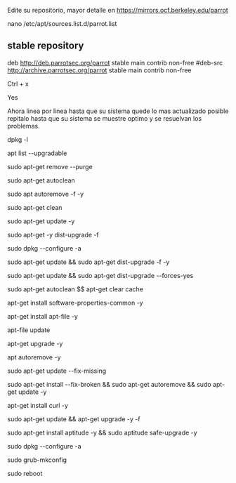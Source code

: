 Edite su repositorio, mayor detalle en https://mirrors.ocf.berkeley.edu/parrot

nano /etc/apt/sources.list.d/parrot.list


## stable repository
deb http://deb.parrotsec.org/parrot stable main contrib non-free
#deb-src http://archive.parrotsec.org/parrot stable main contrib non-free


Ctrl + x

Yes

Ahora linea por linea hasta que su sistema quede lo mas actualizado posible
repitalo hasta que su sistema se muestre optimo y se resuelvan los problemas.


dpkg -l

apt list --upgradable

sudo apt-get remove --purge

sudo apt-get autoclean 

sudo apt autoremove -f -y

sudo apt-get clean

sudo apt-get update -y

sudo apt-get -y dist-upgrade -f

sudo dpkg --configure -a

sudo apt-get update && sudo apt-get dist-upgrade -f -y

sudo apt-get update && sudo apt-get dist-upgrade --forces-yes

sudo apt-get autoclean $$ apt-get clear cache

apt-get install software-properties-common -y

apt-get install apt-file -y

apt-file update

apt-get upgrade -y

apt autoremove -y

sudo apt-get update --fix-missing

sudo apt-get install --fix-broken && sudo apt-get autoremove && sudo apt-get update -y

apt-get install curl -y

sudo apt-get update && apt-get upgrade -y -f

sudo apt-get install aptitude -y && sudo aptitude safe-upgrade -y

sudo dpkg --configure -a

sudo grub-mkconfig

sudo reboot
